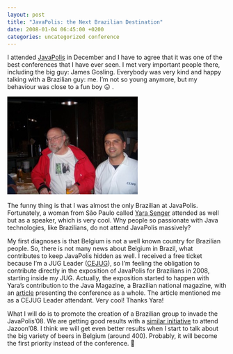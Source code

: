 ```yaml
---
layout: post
title: "JavaPolis: the Next Brazilian Destination"
date: 2008-01-04 06:45:00 +0200
categories: uncategorized conference
---
```


I attended <a href="http://www.javapolis.com/">JavaPolis</a> in December and I have to agree that it was one of the best conferences that I have ever seen. I met very important people there, including the big guy: James Gosling. Everybody was very kind and happy talking with a Brazilian guy: me. I’m not so young anymore, but my behaviour was close to a fun boy 😛 .

![DSCN1537-300x225.jpg](/images/posts/DSCN1537-300x225.jpg)

The funny thing is that I was almost the only Brazilian at JavaPolis. Fortunately, a woman from São Paulo called <a href="http://www.javapolis.com/confluence/display/JP07/Yara+Senger">Yara Senger</a> attended as well but as a speaker, which is very cool.  Why people so passionate with Java technologies, like Brazilians, do not attend JavaPolis massively?

My first diagnoses is that Belgium is not a well known country for Brazilian people. So, there is not many news about Belgium in Brazil, what contributes to keep JavaPolis hidden as well. I received a free ticket because I’m a JUG Leader (<a href="http://www.cejug.org/">CEJUG</a>), so I’m feeling the obligation to contribute directly in the exposition of JavaPolis for Brazilians in 2008, starting inside my JUG. Actually, the exposition started to happen with Yara’s contribution to the Java Magazine, a Brazilian national magazine, with an <a href="http://www.devmedia.com.br/resumo/default.asp?site=6">article</a> presenting the conference as a whole. The article mentioned me as a CEJUG Leader attendant. Very cool! Thanks Yara!

What I will do is to promote the creation of a Brazilian group to invade the JavaPolis’08. We are getting good results with a <a href="http://www.cejug.org/display/cejug/Caravana+do+CEJUG+rumo+ao+Jazoon+08">similar initiative</a> to attend Jazoon’08. I think we will get even better results when I start to talk about the big variety of beers in Belgium (around 400). Probably, it will become the first priority instead of the conference. 🙂
